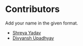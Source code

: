 # Contributors

Add your name in the given format.

* [Shreya Yadav](https://github.com/hackko-20)
* [Divyansh Upadhyay](https://github.com/DuP-491)
